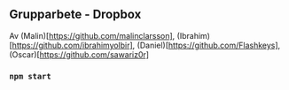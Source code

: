 ## Grupparbete - Dropbox

Av (Malin)[https://github.com/malinclarsson], (Ibrahim)[https://github.com/ibrahimyolbir], (Daniel)[https://github.com/Flashkeys], (Oscar)[https://github.com/sawariz0r] 

### `npm start`

